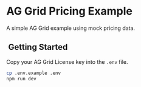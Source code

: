 # AG Grid Pricing Example

A simple AG Grid example using mock pricing data.

##  Getting Started

Copy your AG Grid License key into the `.env` file.

```bash
cp .env.example .env
npm run dev
```
